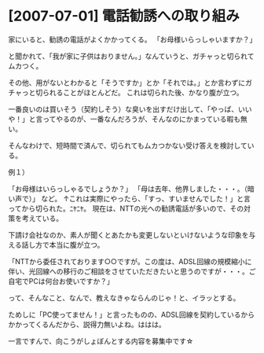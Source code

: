 # [2007-07-01] 電話勧誘への取り組み


家にいると、勧誘の電話がよくかかってくる。
「お母様いらっしゃいますか？」

と聞かれて、「我が家に子供はおりません。」なんていうと、ガチャっと切られてムカつく。

その他、用がないとわかると「そうですか」とか「それでは。」とか言わずにガチャっと切られることがほとんどだ。
これは切られた後、かなり腹が立つ。

一番良いのは買いそう（契約しそう）な臭いを出すだけ出して、「やっぱ、いいや！」と言ってやるのが、一番なんだろうが、そんなのにかまっている暇も無い。

そんなわけで、短時間で済んで、切られてもムカつかない受け答えを検討している。

例１）

「お母様はいらっしゃるでしょうか？」
「母は去年、他界しました・・・。（暗い声で）」
など。
↑これは実際にやったら、「すっ、すいませんでした！」と言ってから切られた。ﾆﾔﾆﾔ。
現在は、NTTの光への勧誘電話が多いので、その対策を考えている。

下請け会社なのか、素人が聞くとあたかも変更しないといけないような印象を与える話し方で本当に腹が立つ。

「NTTから委任されております○○ですが。この度は、ADSL回線の規模縮小に伴い、光回線への移行のご相談をさせていただきたいと思うのですが・・・。ご自宅でPCは何台お使いですか？」

って、そんなこと、なんで、教えなきゃならんのじゃ！と、イラッとする。

ためしに「PC使ってません！」と言ったものの、ADSL回線を契約しているからかかってくるんだから、説得力無いよね。ははは。

一言ですんで、向こうがしょぼんとする内容を募集中です☆

